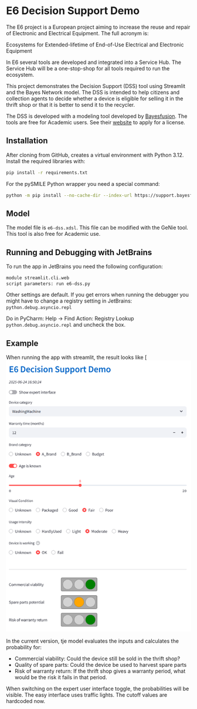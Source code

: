 # E6 Decision Support Demo

The E6 project is a European project aiming to increase the reuse and repair of Electronic and Electrical Equipment. 
The full acronym is:

Ecosystems for Extended-lifetime of End-of-Use Electrical and Electronic Equipment

In E6 several tools are developed and integrated into a Service Hub. The Service Hub will be a one-stop-shop for all 
tools required to run the ecosystem.   

This project demonstrates the Decision Support (DSS) tool using Streamlit and the Bayes Network model. The DSS is 
intended to help citizens and collection agents to decide whether a device is eligible for selling it in the thrift shop 
or that it is better to send it to the recycler.

The DSS is developed with a modeling tool developed by [Bayesfusion](https://www.bayesfusion.com/). The tools are 
free for Academic users. See their [website](https://www.bayesfusion.com/downloads/) to apply for a license.

## Installation
After cloning from GitHub, creates a virtual environment with Python 3.12. Install the required libraries with:
```bash
pip install -r requirements.txt
```
For the pySMILE Python wrapper you need a special command:
```bash
python -m pip install --no-cache-dir --index-url https://support.bayesfusion.com/pysmile-A/ pysmile
```

## Model
The model file is <code>e6-dss.xdsl</code>. This file can be modified with the GeNie tool. This tool is also free for 
Academic use.

## Running and Debugging with JetBrains
To run the app in JetBrains you need the following configuration:
```
module streamlit.cli.web
script parameters: run e6-dss.py
```
Other settings are default. If you get errors when running the debugger you might have to change a registry setting 
in JetBrains: <code>python.debug.asyncio.repl</code>

Do in PyCharm: Help -> Find Action: Registry
Lookup <code>python.debug.asyncio.repl</code> and uncheck the box.

## Example
When running the app with streamlit, the result looks like [![this screenshot](doc/dss-screenshot.png)

In the current version, tje model evaluates the inputs and calculates the probability for:
* Commercial viability: Could the device still be sold in the thrift shop?
* Quality of spare parts: Could the device be used to harvest spare parts
* Risk of warranty return: If the thrift shop gives a warranty period, what would be the risk it fails in that period.

When switching on the expert user interface toggle, the probabilities will be visible. The easy interface
uses traffic lights. The cutoff values are hardcoded now.




